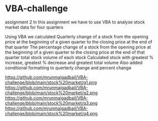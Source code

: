 # VBA-challenge
assignment 2
In this assignment we have to use VBA to analyse stock market data for four quarters

Using VBA we calculated 
    Quarterly change of a stock from the opening price at the beginning of a given quarter to the closing price at the end of that quarter
    The percentage change of a stock from the opening price at the beginning of a given quarter to the closing price at the end of that quarter
    total stock volume of each stock
    Calculated stock with greatest % increase, greatest % decrease and greatest total volume
    Also added conditional formatting to querterly change and percent change

https://github.com/mrunmaigadbail/VBA-challenge/blob/main/stock%20market/q1.png
https://github.com/mrunmaigadbail/VBA-challenge/blob/main/stock%20market/q2.png
https://github.com/mrunmaigadbail/VBA-challenge/blob/main/stock%20market/q3.png
https://github.com/mrunmaigadbail/VBA-challenge/blob/main/stock%20market/q4.png
